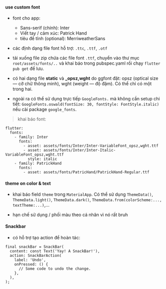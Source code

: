 #### use custom font

- font cho app:

  - Sans-serif (chính): Inter
  - Viết tay / cảm xúc: Patrick Hand
  - tiêu đề tĩnh (optional): MerriweatherSans

- các định dạng file font hỗ trợ: `.ttc`, `.ttf`, `.otf`
- tải xuống file zip chứa các file font `.ttf`, chuyển vào thư mục `root/assets/fonts/..` và khai báo trong pubspec.yaml rồi chạy `flutter pub get` để lưu.
- có hai dạng file **static** và **\_opsz,wght** do ggfont đặt: opsz (optical size — cỡ chữ thông minh), wght (weight — độ đậm). Có thể chỉ có một trong hai.
- ngoài ra có thể sử dụng trực tiếp `GoogleFonts.` mà không cần setup chi tiết: `GoogleFonts.oswald(fontSize: 30, fontStyle: FontStyle.italic)` nếu cài package `google_fonts`.

> khai báo font:

```
flutter:
  fonts:
    - family: Inter
      fonts:
        - asset: assets/fonts/Inter/Inter-VariableFont_opsz,wght.ttf
        - asset: assets/fonts/Inter/Inter-Italic-VariableFont_opsz,wght.ttf
          style: italic
    - family: PatrickHand
      fonts:
        - asset: assets/fonts/PatricHand/PatrickHand-Regular.ttf
```

#### theme on color & text

- khai báo field `theme` trong `MaterialApp`. Có thể sử dụng `ThemeData()`, `ThemeData.light()`, `ThemeData.dark()`, `ThemeData.from(colorScheme:..., textTheme:...)`,...

- hạn chế sử dụng / phối màu theo cá nhân vì nó rất bruh

#### Snackbar

- có hỗ trợ tạo action để hoàn tác:

```
final snackBar = SnackBar(
  content: const Text('Yay! A SnackBar!'),
  action: SnackBarAction(
    label: 'Undo',
    onPressed: () {
      // Some code to undo the change.
    },
  ),
);
```
